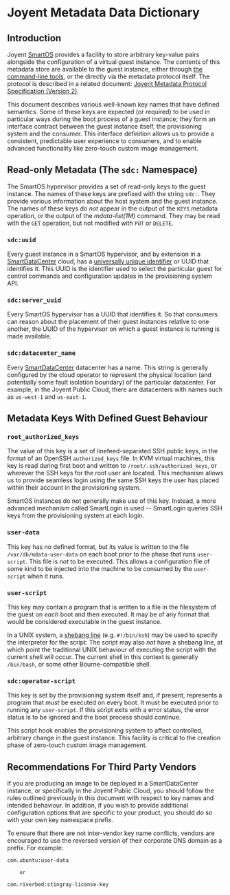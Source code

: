 # Joyent Metadata Data Dictionary

## Introduction

Joyent [SmartOS][1] provides a facility to store arbitrary key-value pairs
alongside the configuration of a virtual guest instance.  The contents of this
metadata store are available to the guest instance, either through [the
command-line tools][2], or the directly via the metadata protocol itself.  The
protocol is described in a related document: [Joyent Metadata Protocol
Specification (Version 2)][6].

This document describes various well-known key names that have defined
semantics.  Some of these keys are expected (or required) to be used in
particular ways during the boot process of a guest instance; they form an
interface contract between the guest instance itself, the provisioning system
and the consumer.  This interface definition allows us to provide a consistent,
predictable user experience to consumers, and to enable advanced functionality
like zero-touch custom image management.

## Read-only Metadata (The `sdc:` Namespace)

The SmartOS hypervisor provides a set of read-only keys to the guest instance.
The names of these keys are prefixed with the string `sdc:`.  They provide
various information about the host system and the guest instance.  The names of
these keys do _not_ appear in the output of the `KEYS` metadata operation, or
the output of the _mdata-list\(1M)_ command.  They may be read with the `GET`
operation, but not modified with `PUT` or `DELETE`.

### `sdc:uuid`

Every guest instance in a SmartOS hypervisor, and by extension in a
[SmartDataCenter][4] cloud, has a [universally unique identifier][5] or UUID
that identifies it.  This UUID is the identifier used to select the particular
guest for control commands and configuration updates in the provisioning system
API.

### `sdc:server_uuid`

Every SmartOS hypervisor has a UUID that identifies it.  So that consumers can
reason about the placement of their guest instances relative to one another,
the UUID of the hypervisor on which a guest instance is running is made
available.

### `sdc:datacenter_name`

Every [SmartDataCenter][4] datacenter has a name.  This string is generally
configured by the cloud operator to represent the physical location (and
potentially some fault isolation boundary) of the particular datacenter.  For
example, in the Joyent Public Cloud, there are datacenters with names such as
`us-west-1` and `us-east-1`.

## Metadata Keys With Defined Guest Behaviour

### `root_authorized_keys`

The value of this key is a set of linefeed-separated SSH public keys, in the
format of an OpenSSH `authorized_keys` file.  In KVM virtual machines, this key
is read during first boot and written to `/root/.ssh/authorized_keys`, or
wherever the SSH keys for the root user are located.  This mechanism allows us
to provide seamless login using the same SSH keys the user has placed within
their account in the provisioning system.

SmartOS instances do not generally make use of this key.  Instead, a more
advanced mechanism called SmartLogin is used -- SmartLogin queries SSH keys
from the provisioning system at each login.

### `user-data`

This key has no defined format, but its value is written to the file
`/var/db/mdata-user-data` on each boot prior to the phase that runs
`user-script`.  This file is _not_ to be executed.  This allows a configuration
file of some kind to be injected into the machine to be consumed by the
`user-script` when it runs.

### `user-script`

This key may contain a program that is written to a file in the filesystem of
the guest on _each_ boot and then executed.  It may be of any format that would
be considered executable in the guest instance.

In a UNIX system, a [shebang line][3] (e.g. `#!/bin/ksh`) may be used to
specify the interpreter for the script.  The script may also _not_ have a
shebang line, at which point the traditional UNIX behaviour of executing the
script with the current shell will occur.  The current shell in this context is
generally `/bin/bash`, or some other Bourne-compatible shell.

### `sdc:operator-script`

This key is set by the provisioning system itself and, if present, represents
a program that _must_ be executed on every boot.  It must be executed prior to
running any `user-script`.  If this script exits with a error status, the
error status is to be ignored and the boot process should continue.

This script hook enables the provisioning system to affect controlled,
arbitrary change in the guest instance.  This facility is critical to
the creation phase of zero-touch custom image management.

## Recommendations For Third Party Vendors

If you are producing an image to be deployed in a SmartDataCenter instance, or
specifically in the Joyent Public Cloud, you should follow the rules outlined
previously in this document with respect to key names and intended behaviour.
In addition, if you wish to provide additional configuration options that are
specific to your product, you should do so with your own key namespace prefix.

To ensure that there are not inter-vendor key name conflicts, vendors are
encouraged to use the reversed version of their corporate DNS domain as a
prefix.  For example:

    com.ubuntu:user-data
    
        or
    
    com.riverbed:stingray-license-key

<!-- Links/References -->

[1]: http://www.smartos.org/

[2]: https://github.com/joyent/mdata-client

[3]: http://en.wikipedia.org/wiki/Shebang_%28Unix%29

[4]: http://www.joyent.com/products/private-cloud

[5]: http://en.wikipedia.org/wiki/Universally_unique_identifier

[6]: protocol.html
